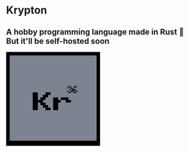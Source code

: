 # Krypton

<h2>
A hobby programming language made in Rust 🦀<br>
But it'll be self-hosted soon 
</h2>

<img src="images/kr.png" width="256" height="256">